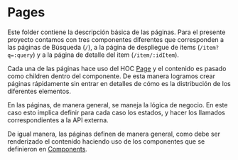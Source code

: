 # Pages

Este folder contiene la descripción básica de las páginas. Para el presente proyecto contamos con tres componentes diferentes que corresponden a las páginas de Búsqueda (`/`), a la página de despliegue de items (`/item?q=:query`) y a la página de detalle del item (`/item/:idItem`).

Cada una de las páginas hace uso del HOC [Page](../components/Containers/Page/README.md) y el contenido es pasado como children dentro del componente. De esta manera logramos crear páginas rápidamente sin entrar en detalles de cómo es la distribución de los diferentes elementos.

En las páginas, de manera general, se maneja la lógica de negocio. En este caso esto implica definir para cada caso los estados, y hacer los llamados correspondientes a la API externa.

De igual manera, las páginas definen de manera general, como debe ser renderizado el contenido haciendo uso de los componentes que se definieron en [Components](../components/).

